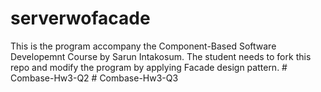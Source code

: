 # serverwofacade
This is the program accompany the Component-Based Software Developemnt Course by Sarun Intakosum. 
The student needs to fork this repo and modify the program by applying Facade design pattern.
#   C o m b a s e - H w 3 - Q 2  
 #   C o m b a s e - H w 3 - Q 3  
 